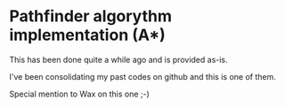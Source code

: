 Pathfinder algorythm implementation (A*)
========================================

This has been done quite a while ago and is provided as-is.

I've been consolidating my past codes on github and this is one of them.

Special mention to Wax on this one ;-)

